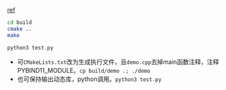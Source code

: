 
[ref](https://pybind11.readthedocs.io/en/stable/upgrade.html?highlight=init#stricter-compile-time-error-checking)

```sh
cd build
cmake ..
make

python3 test.py
```

- 可`CMakeLists.txt`改为生成执行文件，且`demo.cpp`去掉main函数注释，注释PYBIND11_MODULE。`cp build/demo .; ./demo`
- 也可保持输出动态库，python调用。`python3 test.py`